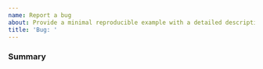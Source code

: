 ```yaml
---
name: Report a bug
about: Provide a minimal reproducible example with a detailed description of the problem.
title: 'Bug: '
---
```


### Summary
